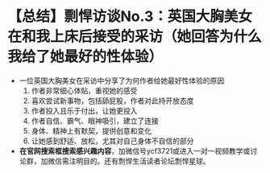 # 【总结】剽悍访谈No.3：英国大胸美女在和我上床后接受的采访（她回答为什么我给了她最好的性体验）

-   一位英国大胸美女在采访中分享了为何作者给她最好性体验的原因
    1.  作者非常细心体贴，重视她的感受
    2.  喜欢尝试新事物，包括舔屁股，作者对此持开放态度
    3.  作者投入且乐于付出，让她更投入
    4.  作者自信、霸气、眼神吸引，建立了连接
    5.  身体、精神上有默契，提供创意和变化
    6.  让她感到舒适、放松，尤其对自己身体不自信的部分
-   **在官网搜索框搜索感兴趣内容**，加微信号ycf3721或进入一对一视频教学或讨论群，加微信需注明目的。还有剽悍生活读者论坛剽悍星球。